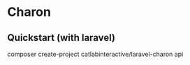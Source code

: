 Charon
======

Quickstart (with laravel)
-------------------------
composer create-project catlabinteractive/laravel-charon api